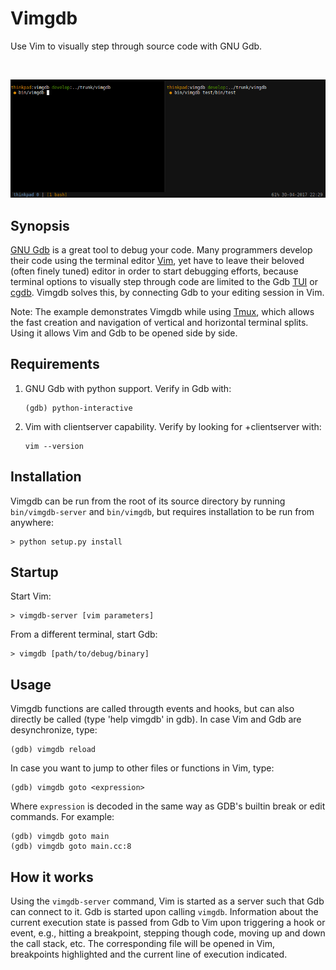 # Vimgdb

Use Vim to visually step through source code with GNU Gdb.

<br>

<p align="center">
  <img style="max-width: 100%;" src="https://raw.githubusercontent.com/gisodal/vimgdb/figures/demo.gif?token=AKPkVf08cJWjnufUHu_1LHwexig4ct77ks5ZBkymwA%3D%3D" />
</p>


## Synopsis

[GNU Gdb](https://www.gnu.org/software/gdb/)  is a great tool to debug your code. Many programmers develop their code using the terminal editor [Vim](http://www.vim.org/), yet have to leave their beloved (often finely tuned) editor in order to start debugging efforts, because terminal options to visually step through code are limited to the Gdb [TUI](ftp://ftp.gnu.org/old-gnu/Manuals/gdb/html_chapter/gdb_19.html) or [cgdb](https://cgdb.github.io/). Vimgdb solves this, by connecting Gdb to your editing session in Vim.

Note: The example demonstrates Vimgdb while using [Tmux](https://tmux.github.io/), which allows the fast creation and navigation of vertical and horizontal terminal splits. Using it allows Vim and Gdb to be opened side by side.


## Requirements

1. GNU Gdb with python support. Verify in Gdb with:

       (gdb) python-interactive

2. Vim with clientserver capability. Verify by looking for +clientserver with:

       vim --version


## Installation

Vimgdb can be run from the root of its source directory by running `bin/vimgdb-server` and `bin/vimgdb`, but requires installation to be run from anywhere:

    > python setup.py install


## Startup

Start Vim:

    > vimgdb-server [vim parameters]

From a different terminal, start Gdb:

    > vimgdb [path/to/debug/binary]

## Usage

Vimgdb functions are called througth events and hooks, but can also directly be called (type 'help vimgdb' in gdb). In case Vim and Gdb are desynchronize, type:

    (gdb) vimgdb reload

In case you want to jump to other files or functions in Vim, type:

    (gdb) vimgdb goto <expression>

Where `expression` is decoded in the same way as GDB's builtin break or edit commands. For example:

    (gdb) vimgdb goto main
    (gdb) vimgdb goto main.cc:8


## How it works

Using the `vimgdb-server` command, Vim is started as a server such that Gdb can connect to it. Gdb is started upon calling `vimgdb`. Information about the current execution state is passed from Gdb to Vim upon triggering a hook or event, e.g., hitting a breakpoint, stepping though code, moving up and down the call stack, etc. The corresponding file will be opened in Vim, breakpoints highlighted and the current line of execution indicated.

